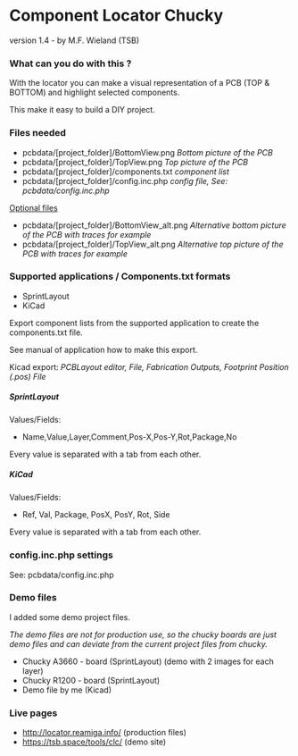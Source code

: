 # **Component Locator Chucky** 

version 1.4 - by M.F. Wieland (TSB)



### What can you do with this ?

With the locator you can make a visual representation of a PCB (TOP  & BOTTOM) and highlight selected components.

This make it easy to build a DIY project.



### Files needed

- pcbdata/[project_folder]/BottomView.png
  *Bottom picture of the PCB*
- pcbdata/[project_folder]/TopView.png
  *Top picture of the PCB*
- pcbdata/[project_folder]/components.txt
  *component list*
- pcbdata/[project_folder]/config.inc.php
  *config file, See: pcbdata/config.inc.php*

<u>Optional files</u>

- pcbdata/[project_folder]/BottomView_alt.png
  *Alternative bottom picture of the PCB with traces for example*
- pcbdata/[project_folder]/TopView_alt.png
  *Alternative top picture of the PCB with traces for example*



### Supported applications / Components.txt formats

- SprintLayout
- KiCad



Export component lists from the supported application to create the components.txt file.

See manual of application how to make this export.

Kicad export: *PCBLayout editor, File, Fabrication Outputs, Footprint Position (.pos) File*



##### SprintLayout

Values/Fields:

* Name,Value,Layer,Comment,Pos-X,Pos-Y,Rot,Package,No

Every value is separated with a tab from each other.



##### KiCad

Values/Fields:

* Ref, Val, Package, PosX, PosY, Rot, Side

Every value is separated with a tab from each other.



##### 


### config.inc.php settings
See: pcbdata/config.inc.php



### Demo files

I added some demo project files. 

*The demo files are not for production use, so the chucky boards are just demo files and can deviate from the current project files from chucky.*



- Chucky A3660 - board (SprintLayout) (demo with 2 images for each layer)
- Chucky R1200 - board (SprintLayout)
- Demo file by me (Kicad)



### Live pages

- http://locator.reamiga.info/ (production files)
- https://tsb.space/tools/clc/ (demo site)

